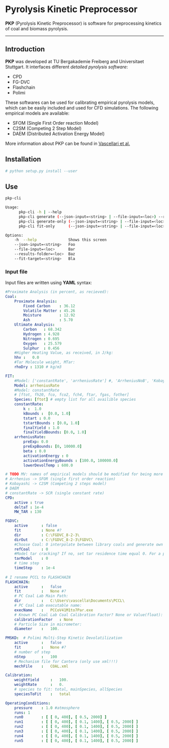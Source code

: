 Pyrolysis Kinetic Preprocessor
================
**PKP** (Pyrolysis Kinetic Preprocessor) is software for preprocessing
kinetics of coal and biomass pyrolysis.

----

## Introduction

**PKP** was developed at TU Bergakademie Freiberg and Universitaet Stuttgart. It interfaces different *detailed pyrolysis software*:

* CPD
* FG-DVC
* Flashchain
* Polimi

These softwares can be used for calibrating empirical pyrolysis models, which can be easily included and used for CFD simulations.
The following empirical models are available:

* SFOM (Single First Order reaction Model)
* C2SM (Competing 2 Step Model) 
* DAEM (Distributed Activation Energy Model)

More information about PKP can be found in [Vascellari et al.]

## Installation

```bash
# python setup.py install --user
```

## Use

```bash
pkp-cli

Usage:
      pkp-cli -h | --help
      pkp-cli generate (--json-input=<string> | --file-input=<loc>) --results-folder=<loc>
      pkp-cli generate-only (--json-input=<string> | --file-input=<loc>) --results-folder=<loc>
      pkp-cli fit-only      (--json-input=<string> | --file-input=<loc>) --fit-target=<string> --results-folder=<loc>

Options:
    -h  --help              Shows this screen
    --json-input=<string>   Foo
    --file-input=<loc>      Bar
    --results-folder=<loc>  Baz
    --fit-target=<string>   Bla
```

### Input file

Input files are written using **YAML** syntax:

```yaml
#Proximate Analysis (in percent, as recieved):
Coal:
    Proximate Analysis:
        Fixed Carbon    : 36.12
        Volatile Matter : 45.26
        Moisture        : 12.92
        Ash             : 5.70
    Ultimate Analysis:
        Carbon   : 68.342
        Hydrogen : 4.928
        Nitrogen : 0.695
        Oxygen   : 25.579
        Sulphur  : 0.456
    #Higher Heating Value, as received, in J/kg:
    hhv :   0.0 
    #Tar Molecule weight, MTar:
    rhoDry : 1310 # kg/m3

FIT:
    #Model: ['constantRate', 'arrheniusRate'] #, 'ArrheniusNoB', 'Kobayashi', 'DAEM', 'None']
    Model: arrheniusRate
    #Model: constantRate
    # [ftot, fh20, fco, fco2, fch4, ftar, fgas, fother]
    Species: [ftot] # empty list for all availible species
    constantRate:
        k :  1.0
        kBounds :  [0.0, 1.0]
        tstart : 0.0
        tstartBounds : [0.0, 1.0]
        finalYield : 1.0
        finalYieldBounds: [0.0, 1.0]
    arrheniusRate:
        preExp: 0.0
        preExpBounds: [0, 10000.0]
        beta : 0.0
        activationEnergy : 0
        activationEnergyBounds : [100.0, 100000.0]
        lowerDevolTemp : 600.0

# TODO MV: names of empirical models should be modified for being more coherent with publication in Fuel 2013 
# Arrhenius -> SFOR (single first order reaction)
# Kobayashi -> C2SM (Competing 2 steps model)
# DAEM
# constantRate -> SCR (single constant rate)
CPD:
    active : true
    deltaT : 1e-4
    MW_TAR : 130

FGDVC:
    active      : false
    fit         : None #?
    dir         : C:\FGDVC_8-2-3\
    dirOut      : C:\FGDVC_8-2-3\FGDVC\
    #Choose Coal: 0 interpolate between library coals and generate own coal. Set 1 to 8 for a library coal.
    refCoal     : 0 
    #Model tar cracking? If no, set tar residence time equal 0. For a partial tar cracking enter the tar residence time in s. For full tar cracking write -1.
    tarModel    : 0 
    # time step
    timeStep    : 1e-4
    
# I rename PCCL to FLASHCHAIN
FLASHCHAIN:
    active      :   false
    fit         :   None #?
    # PC Coal Lab Main Path:
    dir         :   C:\Users\vascella\Documents\PCCL\
    # PC Coal Lab executable name:
    execName    :   PCCoV41M1to7Par.exe
    # Known PC Coal Lab Coal Calibration Factor? None or Value(float): ?
    calibrationFactor   : None
    # Particle Size in micrometer:
    diameter    :   100.

PMSKD:  # Polimi Multi-Step Kinetic Devolatilization
    active      :   false
    fit         :   None #?
    # number of step
    nStep       :   100
    # Mechanism file for Cantera (only use xml!!!)
    mechFile    :   COAL.xml

Calibration:
    weightYield     :   100.
    weightRate      :   0.
    # species to fit: total, mainSpecies, allSpecies
    speciesToFit    :   total 

OperatingConditions:
    pressure    : 1.0 #atmosphere
    runs: 1
    run0        : [ [ 0, 400], [ 0.5, 2000] ]
    run1        : [ [ 0, 400], [ 0.1, 1400], [ 0.5, 2000] ]
    run2        : [ [ 0, 400], [ 0.1, 1400], [ 0.5, 2000] ]
    run3        : [ [ 0, 400], [ 0.1, 1400], [ 0.5, 2000] ]
    run4        : [ [ 0, 400], [ 0.1, 1400], [ 0.5, 2000] ]
    run5        : [ [ 0, 400], [ 0.1, 1400], [ 0.5, 2000] ]
```


[Vascellari et al.]: http://dx.doi.org/10.1016/j.fuel "Vascellari M, Arora R, Pollack M, Hasse C. Simulation of entrained flow gasification with advanced coal conversion submodels. Part 1: Pyrolysis. Fuel 2013;113:654–669."

